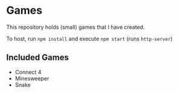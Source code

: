 # Games

This repository holds (small) games that I have created.

To host, run `npm install` and execute `npm start` (runs `http-server`)

## Included Games
- Connect 4
- Minesweeper
- Snake